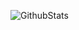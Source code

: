 ![GithubStats]([https://github-readme-stats.vercel.app](https://github.com/anuraghazra/github-readme-stats)/api?username=zlwang7&show_icons=true&theme=dark&count_private=true)
